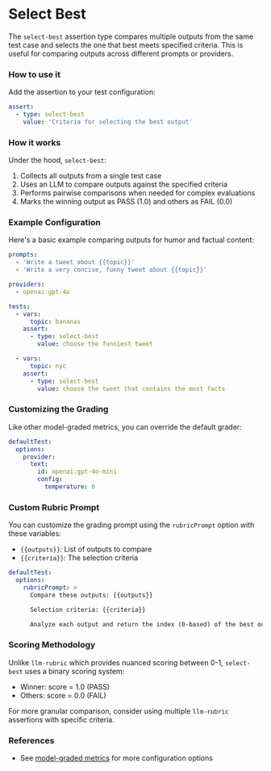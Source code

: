# Select Best

The `select-best` assertion type compares multiple outputs from the same test case and selects the one that best meets specified criteria. This is useful for comparing outputs across different prompts or providers.

### How to use it

Add the assertion to your test configuration:

```yaml
assert:
  - type: select-best
    value: 'Criteria for selecting the best output'
```

### How it works

Under the hood, `select-best`:

1. Collects all outputs from a single test case
2. Uses an LLM to compare outputs against the specified criteria
3. Performs pairwise comparisons when needed for complex evaluations
4. Marks the winning output as PASS (1.0) and others as FAIL (0.0)

### Example Configuration

Here's a basic example comparing outputs for humor and factual content:

```yaml
prompts:
  - 'Write a tweet about {{topic}}'
  - 'Write a very concise, funny tweet about {{topic}}'

providers:
  - openai:gpt-4o

tests:
  - vars:
      topic: bananas
    assert:
      - type: select-best
        value: choose the funniest tweet

  - vars:
      topic: nyc
    assert:
      - type: select-best
        value: choose the tweet that contains the most facts
```

### Customizing the Grading

Like other model-graded metrics, you can override the default grader:

```yaml
defaultTest:
  options:
    provider:
      text:
        id: openai:gpt-4o-mini
        config:
          temperature: 0
```

### Custom Rubric Prompt

You can customize the grading prompt using the `rubricPrompt` option with these variables:

- `{{outputs}}`: List of outputs to compare
- `{{criteria}}`: The selection criteria

```yaml
defaultTest:
  options:
    rubricPrompt: >
      Compare these outputs: {{outputs}}

      Selection criteria: {{criteria}}

      Analyze each output and return the index (0-based) of the best output.
```

### Scoring Methodology

Unlike `llm-rubric` which provides nuanced scoring between 0-1, `select-best` uses a binary scoring system:

- Winner: score = 1.0 (PASS)
- Others: score = 0.0 (FAIL)

For more granular comparison, consider using multiple `llm-rubric` assertions with specific criteria.

### References

- See [model-graded metrics](/docs/configuration/expected-outputs/model-graded) for more configuration options

